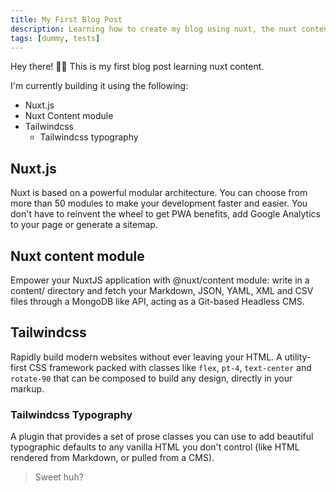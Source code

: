 ```yaml
---
title: My First Blog Post
description: Learning how to create my blog using nuxt, the nuxt content module and tailwindcss
tags: [dummy, tests]
---
```


Hey there! 👋🏾
This is my first blog post learning nuxt content.

I'm currently building it using the following:

- Nuxt.js
- Nuxt Content module
- Tailwindcss
  - Tailwindcss typography

## Nuxt.js

Nuxt is based on a powerful modular architecture. You can choose from more than 50 modules to make your development faster and easier. You don't have to reinvent the wheel to get PWA benefits, add Google Analytics to your page or generate a sitemap.

## Nuxt content module

Empower your NuxtJS application with @nuxt/content module: write in a content/ directory and fetch your Markdown, JSON, YAML, XML and CSV files through a MongoDB like API, acting as a Git-based Headless CMS.

## Tailwindcss

Rapidly build modern websites without ever leaving your HTML. A utility-first CSS framework packed with classes like `flex`, `pt-4`, `text-center` and `rotate-90` that can be composed to build any design, directly in your markup.

### Tailwindcss Typography

A plugin that provides a set of prose classes you can use to add beautiful typographic defaults to any vanilla HTML you don't control (like HTML rendered from Markdown, or pulled from a CMS).

<!-- HTML in markdown
    Info box with svg icon
 -->
<info-box>
    <template #info-box>
        Here we have important information we would love to share with you!
    </template>
</info-box>

> Sweet huh?
